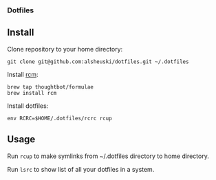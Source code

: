 ### Dotfiles

## Install

Clone repository to your home directory:
```
git clone git@github.com:alsheuski/dotfiles.git ~/.dotfiles
```

Install [rcm](https://github.com/thoughtbot/rcm):
```
brew tap thoughtbot/formulae
brew install rcm
```

Install dotfiles:
```
env RCRC=$HOME/.dotfiles/rcrc rcup
```

## Usage

Run `rcup` to make symlinks from ~/.dotfiles directory to home directory.

Run `lsrc` to show list of all your dotfiles in a system.
